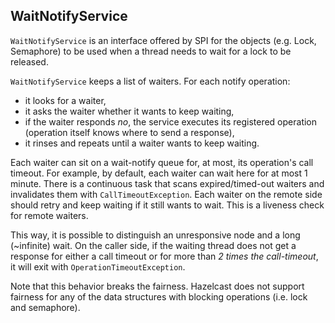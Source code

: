 
## WaitNotifyService

`WaitNotifyService` is an interface offered by SPI for the objects (e.g. Lock, Semaphore) to be used when a thread needs to wait for a lock to be released.

`WaitNotifyService` keeps a list of waiters. For each notify operation:

- it looks for a waiter,
- it asks the waiter whether it wants to keep waiting,
- if the waiter responds *no*, the service executes its registered operation (operation itself knows where to send a response),
- it rinses and repeats until a waiter wants to keep waiting.


Each waiter can sit on a wait-notify queue for, at most, its operation's call timeout. For example, by default, each waiter can wait here for at most 1 minute. There is a continuous task that scans expired/timed-out waiters and invalidates them with `CallTimeoutException`. Each waiter on the remote side should retry and keep waiting if it still wants to wait. This is a liveness check for remote waiters. 

This way, it is possible to distinguish an unresponsive node and a long (~infinite) wait. On the caller side, if the waiting thread does not get a response for either a call timeout or for more than *2 times the call-timeout*, it will exit with `OperationTimeoutException`.  

Note that this behavior breaks the fairness. Hazelcast does not support fairness for any of the data structures with blocking operations (i.e. lock and semaphore).
